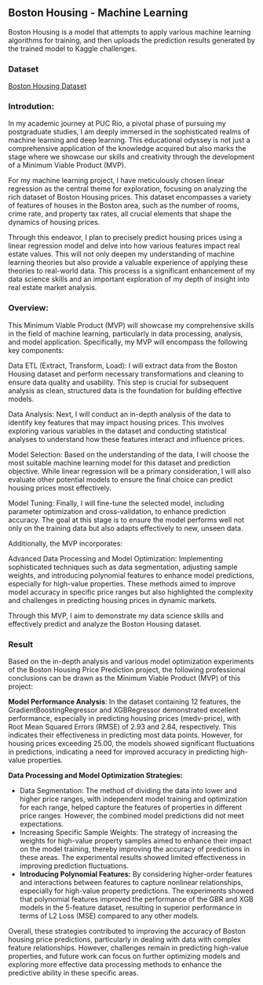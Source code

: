 ## Boston Housing - Machine Learning
Boston Housing is a model that attempts to apply various machine learning algorithms for training, and then uploads the prediction results generated by the trained model to Kaggle challenges.
### Dataset
<a href="http://lib.stat.cmu.edu/datasets/boston">Boston Housing Dataset</a>

### Introdution:

In my academic journey at PUC Rio, a pivotal phase of pursuing my postgraduate studies, I am deeply immersed in the sophisticated realms of machine learning and deep learning. This educational odyssey is not just a comprehensive application of the knowledge acquired but also marks the stage where we showcase our skills and creativity through the development of a Minimum Viable Product (MVP).

For my machine learning project, I have meticulously chosen linear regression as the central theme for exploration, focusing on analyzing the rich dataset of Boston Housing prices. This dataset encompasses a variety of features of houses in the Boston area, such as the number of rooms, crime rate, and property tax rates, all crucial elements that shape the dynamics of housing prices.

Through this endeavor, I plan to precisely predict housing prices using a linear regression model and delve into how various features impact real estate values. This will not only deepen my understanding of machine learning theories but also provide a valuable experience of applying these theories to real-world data. This process is a significant enhancement of my data science skills and an important exploration of my depth of insight into real estate market analysis.

### Overview:

This Minimum Viable Product (MVP) will showcase my comprehensive skills in the field of machine learning, particularly in data processing, analysis, and model application. Specifically, my MVP will encompass the following key components:

Data ETL (Extract, Transform, Load): I will extract data from the Boston Housing dataset and perform necessary transformations and cleaning to ensure data quality and usability. This step is crucial for subsequent analysis as clean, structured data is the foundation for building effective models.

Data Analysis: Next, I will conduct an in-depth analysis of the data to identify key features that may impact housing prices. This involves exploring various variables in the dataset and conducting statistical analyses to understand how these features interact and influence prices.

Model Selection: Based on the understanding of the data, I will choose the most suitable machine learning model for this dataset and prediction objective. While linear regression will be a primary consideration, I will also evaluate other potential models to ensure the final choice can predict housing prices most effectively.

Model Tuning: Finally, I will fine-tune the selected model, including parameter optimization and cross-validation, to enhance prediction accuracy. The goal at this stage is to ensure the model performs well not only on the training data but also adapts effectively to new, unseen data.

Additionally, the MVP incorporates:

Advanced Data Processing and Model Optimization: Implementing sophisticated techniques such as data segmentation, adjusting sample weights, and introducing polynomial features to enhance model predictions, especially for high-value properties. These methods aimed to improve model accuracy in specific price ranges but also highlighted the complexity and challenges in predicting housing prices in dynamic markets.

Through this MVP, I aim to demonstrate my data science skills and effectively predict and analyze the Boston Housing dataset.

### Result

Based on the in-depth analysis and various model optimization experiments of the Boston Housing Price Prediction project, the following professional conclusions can be drawn as the Minimum Viable Product (MVP) of this project:

**Model Performance Analysis**: In the dataset containing 12 features, the GradientBoostingRegressor and XGBRegressor demonstrated excellent performance, especially in predicting housing prices (medv-price), with Root Mean Squared Errors (RMSE) of 2.93 and 2.84, respectively. This indicates their effectiveness in predicting most data points. However, for housing prices exceeding 25.00, the models showed significant fluctuations in predictions, indicating a need for improved accuracy in predicting high-value properties.

**Data Processing and Model Optimization Strategies:**
* Data Segmentation: The method of dividing the data into lower and higher price ranges, with independent model training and optimization for each range, helped capture the features of properties in different price ranges. However, the combined model predictions did not meet expectations.
* Increasing Specific Sample Weights: The strategy of increasing the weights for high-value property samples aimed to enhance their impact on the model training, thereby improving the accuracy of predictions in these areas. The experimental results showed limited effectiveness in improving prediction fluctuations.
* **Introducing Polynomial Features:** By considering higher-order features and interactions between features to capture nonlinear relationships, especially for high-value property predictions. The experiments showed that polynomial features improved the performance of the GBR and XGB models in the 5-feature dataset, resulting in superior performance in terms of L2 Loss (MSE) compared to any other models.

Overall, these strategies contributed to improving the accuracy of Boston housing price predictions, particularly in dealing with data with complex feature relationships. However, challenges remain in predicting high-value properties, and future work can focus on further optimizing models and exploring more effective data processing methods to enhance the predictive ability in these specific areas.



